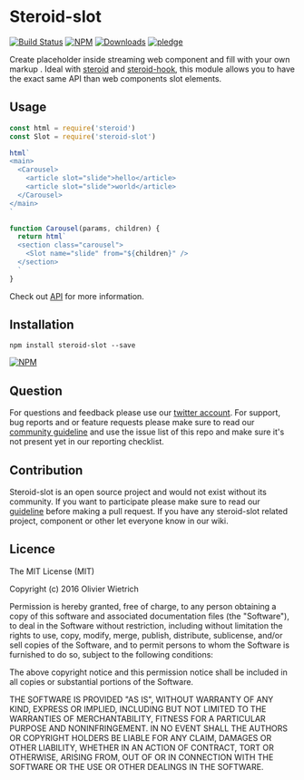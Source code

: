 # Steroid-slot

[![Build Status](https://travis-ci.org/bredele/steroid-slot.svg?branch=master)](https://travis-ci.org/bredele/steroid-slot)
[![NPM](https://img.shields.io/npm/v/steroid-slot.svg?style=flat-square)](https://www.npmjs.com/package/steroid-slot)
[![Downloads](https://img.shields.io/npm/dm/steroid-slot.svg?style=flat-square)](http://npm-stat.com/charts.html?package=steroid-slot)
[![pledge](https://bredele.github.io/contributing-guide/community-pledge.svg)](https://github.com/bredele/contributing-guide/blob/master/community.md)

Create placeholder inside streaming web component and fill with your own markup . Ideal with [steroid](https://github.com/bredele/steroid) and [steroid-hook](https://github.com/bredele/steroid-hook), this module allows you to have the exact same API than web components slot elements.

## Usage

```js
const html = require('steroid')
const Slot = require('steroid-slot')

html`
<main>
  <Carousel>
    <article slot="slide">hello</article>
    <article slot="slide">world</article>
  </Carousel>
</main>
`

function Carousel(params, children) {
  return html`
  <section class="carousel">
    <Slot name="slide" from="${children}" />
  </section>
  `
}
```

Check out [API](/test) for more information.

## Installation

```shell
npm install steroid-slot --save
```

[![NPM](https://nodei.co/npm/steroid-slot.png)](https://nodei.co/npm/steroid-slot/)

## Question

For questions and feedback please use our [twitter account](https://twitter.com/bredeleca). For support, bug reports and or feature requests please make sure to read our
<a href="https://github.com/bredele/contributing-guide/blob/master/community.md" target="_blank">community guideline</a> and use the issue list of this repo and make sure it's not present yet in our reporting checklist.

## Contribution

Steroid-slot is an open source project and would not exist without its community. If you want to participate please make sure to read our <a href="https://github.com/bredele/contributing-guide/blob/master/community.md" target="_blank">guideline</a> before making a pull request. If you have any steroid-slot related project, component or other let everyone know in our wiki.


## Licence

The MIT License (MIT)

Copyright (c) 2016 Olivier Wietrich

Permission is hereby granted, free of charge, to any person obtaining a copy
of this software and associated documentation files (the "Software"), to deal
in the Software without restriction, including without limitation the rights
to use, copy, modify, merge, publish, distribute, sublicense, and/or sell
copies of the Software, and to permit persons to whom the Software is
furnished to do so, subject to the following conditions:

The above copyright notice and this permission notice shall be included in all
copies or substantial portions of the Software.

THE SOFTWARE IS PROVIDED "AS IS", WITHOUT WARRANTY OF ANY KIND, EXPRESS OR
IMPLIED, INCLUDING BUT NOT LIMITED TO THE WARRANTIES OF MERCHANTABILITY,
FITNESS FOR A PARTICULAR PURPOSE AND NONINFRINGEMENT. IN NO EVENT SHALL THE
AUTHORS OR COPYRIGHT HOLDERS BE LIABLE FOR ANY CLAIM, DAMAGES OR OTHER
LIABILITY, WHETHER IN AN ACTION OF CONTRACT, TORT OR OTHERWISE, ARISING FROM,
OUT OF OR IN CONNECTION WITH THE SOFTWARE OR THE USE OR OTHER DEALINGS IN THE
SOFTWARE.
